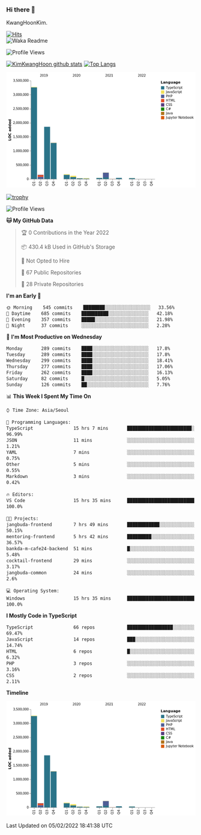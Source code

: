 ### Hi there 👋

KwangHoonKim.

[![Hits](https://hits.seeyoufarm.com/api/count/incr/badge.svg?url=https%3A%2F%2Fgithub.com%2Frhkdgns95)](https://hits.seeyoufarm.com)  
![Waka Readme](https://github.com/rhkdgns95/rhkdgns95/workflows/Waka%20Readme/badge.svg)

![Profile Views](http://img.shields.io/badge/Profile%20Views-0-blue)

[![KimKwangHoon github stats](https://github-readme-stats.vercel.app/api?username=rhkdgns95&show_icons=true)](https://github.com/rhkdgns95/github-readme-stats)   [![Top Langs](https://github-readme-stats.vercel.app/api/top-langs/?username=rhkdgns95&layout=compact)](https://github.com/rhkdgns95/github-readme-stats)   


![Chart not found](https://raw.githubusercontent.com/rhkdgns95/rhkdgns95/master/charts/bar_graph.png) 

[![trophy](https://github-profile-trophy.vercel.app/?username=rhkdgns95)](https://github.com/rhkdgns95/github-profile-trophy)

<!--START_SECTION:waka-->
![Profile Views](http://img.shields.io/badge/Profile%20Views-0-blue)

**🐱 My GitHub Data** 

> 🏆 0 Contributions in the Year 2022
 > 
> 📦 430.4 kB Used in GitHub's Storage 
 > 
> 🚫 Not Opted to Hire
 > 
> 📜 67 Public Repositories 
 > 
> 🔑 28 Private Repositories  
 > 
**I'm an Early 🐤** 

```text
🌞 Morning    545 commits    ████████░░░░░░░░░░░░░░░░░   33.56% 
🌆 Daytime    685 commits    ██████████░░░░░░░░░░░░░░░   42.18% 
🌃 Evening    357 commits    █████░░░░░░░░░░░░░░░░░░░░   21.98% 
🌙 Night      37 commits     ░░░░░░░░░░░░░░░░░░░░░░░░░   2.28%

```
📅 **I'm Most Productive on Wednesday** 

```text
Monday       289 commits    ████░░░░░░░░░░░░░░░░░░░░░   17.8% 
Tuesday      289 commits    ████░░░░░░░░░░░░░░░░░░░░░   17.8% 
Wednesday    299 commits    ████░░░░░░░░░░░░░░░░░░░░░   18.41% 
Thursday     277 commits    ████░░░░░░░░░░░░░░░░░░░░░   17.06% 
Friday       262 commits    ████░░░░░░░░░░░░░░░░░░░░░   16.13% 
Saturday     82 commits     █░░░░░░░░░░░░░░░░░░░░░░░░   5.05% 
Sunday       126 commits    ██░░░░░░░░░░░░░░░░░░░░░░░   7.76%

```


📊 **This Week I Spent My Time On** 

```text
⌚︎ Time Zone: Asia/Seoul

💬 Programming Languages: 
TypeScript               15 hrs 7 mins       ████████████████████████░   96.99% 
JSON                     11 mins             ░░░░░░░░░░░░░░░░░░░░░░░░░   1.21% 
YAML                     7 mins              ░░░░░░░░░░░░░░░░░░░░░░░░░   0.75% 
Other                    5 mins              ░░░░░░░░░░░░░░░░░░░░░░░░░   0.55% 
Markdown                 3 mins              ░░░░░░░░░░░░░░░░░░░░░░░░░   0.42%

🔥 Editors: 
VS Code                  15 hrs 35 mins      █████████████████████████   100.0%

🐱‍💻 Projects: 
jangbuda-frontend        7 hrs 49 mins       ████████████░░░░░░░░░░░░░   50.15% 
mentoring-frontend       5 hrs 42 mins       █████████░░░░░░░░░░░░░░░░   36.57% 
bankda-m-cafe24-backend  51 mins             █░░░░░░░░░░░░░░░░░░░░░░░░   5.48% 
cocktail-frontend        29 mins             ░░░░░░░░░░░░░░░░░░░░░░░░░   3.17% 
jangbuda-common          24 mins             ░░░░░░░░░░░░░░░░░░░░░░░░░   2.6%

💻 Operating System: 
Windows                  15 hrs 35 mins      █████████████████████████   100.0%

```

**I Mostly Code in TypeScript** 

```text
TypeScript               66 repos            █████████████████░░░░░░░░   69.47% 
JavaScript               14 repos            ███░░░░░░░░░░░░░░░░░░░░░░   14.74% 
HTML                     6 repos             █░░░░░░░░░░░░░░░░░░░░░░░░   6.32% 
PHP                      3 repos             ░░░░░░░░░░░░░░░░░░░░░░░░░   3.16% 
CSS                      2 repos             ░░░░░░░░░░░░░░░░░░░░░░░░░   2.11%

```


**Timeline**

![Chart not found](https://raw.githubusercontent.com/rhkdgns95/rhkdgns95/master/charts/bar_graph.png) 


 Last Updated on 05/02/2022 18:41:38 UTC
<!--END_SECTION:waka-->
